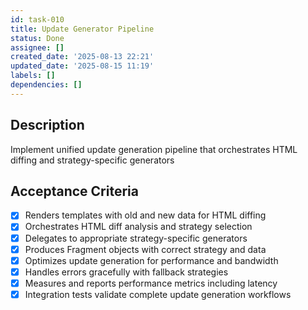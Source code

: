 ```yaml
---
id: task-010
title: Update Generator Pipeline
status: Done
assignee: []
created_date: '2025-08-13 22:21'
updated_date: '2025-08-15 11:19'
labels: []
dependencies: []
---
```


## Description

Implement unified update generation pipeline that orchestrates HTML diffing and strategy-specific generators

## Acceptance Criteria

- [x] Renders templates with old and new data for HTML diffing
- [x] Orchestrates HTML diff analysis and strategy selection
- [x] Delegates to appropriate strategy-specific generators
- [x] Produces Fragment objects with correct strategy and data
- [x] Optimizes update generation for performance and bandwidth
- [x] Handles errors gracefully with fallback strategies
- [x] Measures and reports performance metrics including latency
- [x] Integration tests validate complete update generation workflows
